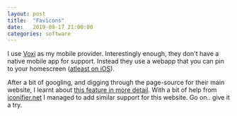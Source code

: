 ```yaml
---
layout: post
title:  "Favicons"
date:   2019-09-17 21:00:00
categories: software
---
```


I use [Voxi][voxi] as my mobile provider. Interestingly enough, they don't have a native mobile app for support. Instead they use a webapp that you can pin to your homescreen ([atleast on iOS][google-search]).

After a bit of googling, and digging through the page-source for their main website, I learnt about [this feature in more detail][webclip]. With a bit of help from [iconifier.net][iconifier] I managed to add similar support for this website. Go on.. give it a try.

[voxi]:      https://www.voxi.co.uk/
[webclip]:      https://developer.apple.com/library/archive/documentation/AppleApplications/Reference/SafariWebContent/ConfiguringWebApplications/ConfiguringWebApplications.html
[iconifier]:      https://iconifier.net/
[google-search]:      https://www.google.com/search?q=ios+pin+to+homescreen